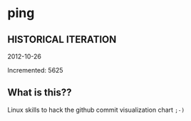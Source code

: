 # ping

## HISTORICAL ITERATION
2012-10-26

Incremented: 5625

## What is this?? 
Linux skills to hack the github commit visualization chart `;-)`
